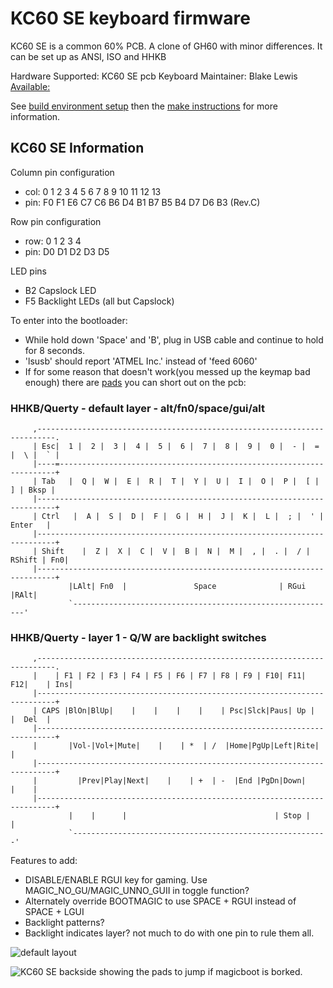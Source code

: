 KC60 SE keyboard firmware
========================

KC60 SE is a common 60% PCB.
A clone of GH60 with minor differences. 
It can be set up as ANSI, ISO and HHKB

Hardware Supported: KC60 SE pcb
Keyboard Maintainer: Blake Lewis
[Available:](https://www.aliexpress.com/store/product/Free-shipping-GH60-PCB-KC60-SE-Fully-Programmable-For-DIY-Mechanical-Keyboard-Poker-Faceu-HHKB-Support/429151_32799437588.html?spm=2114.12010608.0.0.2995e5c0hNRgMH)

See [build environment setup](https://docs.qmk.fm/build_environment_setup.html) then the [make instructions](https://docs.qmk.fm/make_instructions.html) for more information.

## KC60 SE Information

  Column pin configuration
  * col: 0   1   2   3   4   5   6   7   8   9   10  11  12  13
  * pin: F0  F1  E6  C7  C6  B6  D4  B1  B7  B5  B4  D7  D6  B3  (Rev.C)
   
  Row pin configuration
  * row: 0   1   2   3   4
  * pin: D0  D1  D2  D3  D5

  LED pins
  * B2 Capslock LED
  * F5 Backlight LEDs (all but Capslock)

  To enter into the bootloader:
  *   While hold down 'Space' and 'B', plug in USB cable and continue to hold for 8 seconds.
  *   'lsusb' should report 'ATMEL Inc.' instead of 'feed 6060'
  *   If for some reason that doesn't work(you messed up the keymap bad enough) there are [pads](http://i.imgur.com/i1SU8Fn.jpg) you can short out on the pcb:

  ### HHKB/Querty - default layer - alt/fn0/space/gui/alt
```
     ,--------------------------------------------------------------------------.
     | Esc|  1 |  2 |  3 |  4 |  5 |  6 |  7 |  8 |  9 |  0 |  - |  = |  \ |  ` |
     |----=---------------------------------------------------------------------+
     | Tab   |  Q |  W |  E |  R |  T |  Y |  U |  I |  O |  P |  [ |  ] | Bksp |
     |--------------------------------------------------------------------------+
     | Ctrl   |  A |  S |  D |  F |  G |  H |  J |  K |  L |  ; |  ' |  Enter   |
     |--------------------------------------------------------------------------+
     | Shift    |  Z |  X |  C |  V |  B |  N |  M |  , |  . |  / | RShift | Fn0|
     |--------------------------------------------------------------------------+
             |LAlt| Fn0  |               Space              | RGui  |RAlt|
             `-----------------------------------------------------------'
```
  ### HHKB/Querty - layer 1 - Q/W are backlight switches

```
     ,--------------------------------------------------------------------------.
     |    | F1 | F2 | F3 | F4 | F5 | F6 | F7 | F8 | F9 | F10| F11| F12|    | Ins|
     |--------------------------------------------------------------------------+
     | CAPS |BlOn|BlUp|    |    |    |    |    | Psc|Slck|Paus| Up |    |  Del  |
     |--------------------------------------------------------------------------+
     |       |Vol-|Vol+|Mute|    |    | *  | /  |Home|PgUp|Left|Rite|           |
     |--------------------------------------------------------------------------+
     |         |Prev|Play|Next|    |    | +  | -  |End |PgDn|Down|         |    |
     |--------------------------------------------------------------------------+
             |    |      |                                 | Stop |    |
             `---------------------------------------------------------'
``` 
  Features to add:
  *   DISABLE/ENABLE RGUI key for gaming. Use MAGIC_NO_GU/MAGIC_UNNO_GUII in toggle function?
  *   Alternately override BOOTMAGIC to use SPACE + RGUI instead of SPACE + LGUI
  *   Backlight patterns?
  *   Backlight indicates layer? not much to do with one pin to rule them all.
   
   
  ![default layout](http://i.imgur.com/Y2xLF59.png)
  
  ![KC60 SE backside](http://i.imgur.com/yrtG6N0.png) showing the pads to jump if magicboot is borked.
  
 
 
 

 
 
 

 
 
 
 
 

